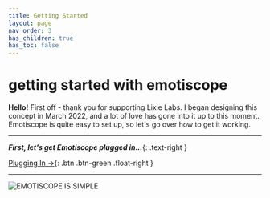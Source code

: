 ```yaml
---
title: Getting Started
layout: page
nav_order: 3
has_children: true
has_toc: false
---
```


# **getting&nbsp;started** with&nbsp;emotiscope

**Hello!** First off - thank you for supporting Lixie Labs. I began designing this concept in March 2022, and a lot of love has gone into it up to this moment. Emotiscope is quite easy to set up, so let's go over how to get it working.

-------

***First, let's get Emotiscope plugged in...***{: .text-right }

[Plugging In →](https://emotiscope.rocks/plugging_in.html){: .btn .btn-green .float-right }

-------

![EMOTISCOPE IS SIMPLE](https://github.com/lixie-labs/emotiscope/blob/main/extras/img/emotiscope_macro.jpg?raw=true)
